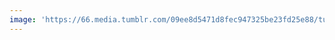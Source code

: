 ```yaml
---
image: 'https://66.media.tumblr.com/09ee8d5471d8fec947325be23fd25e88/tumblr_nw29l8TUfk1tbdx3so1_1280.jpg'
---
```

